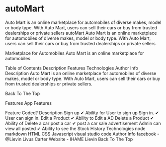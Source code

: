 # autoMart
Auto Mart is an online marketplace for automobiles of diverse makes, model or body type. With Auto Mart, users can sell their cars or buy from trusted dealerships or private sellers
autoMart
Auto Mart is an online marketplace for automobiles of diverse makes, model or body type. With Auto Mart, users can sell their cars or buy from trusted dealerships or private sellers

Marketplace for Automobiles
Auto Mart is an online marketplace for automobiles

Table of Contents
Description
Features
Technologies
Author Info
Description
Auto Mart is an online marketplace for automobiles of diverse makes, model or body type. With Auto Mart, users can sell their cars or buy from trusted dealerships or private sellers.

Back To The Top

Features
App Features

Feature	Coded?	Description
Sign up	✔	Ability for User to sign up
Sign in.	✔	User can sign in.
Edit a Product	✔	Ability to Edit a AD
Delete a Product	✔	Ability of Delete a car
post a car	✔	post a car sale advertisement
Admin can view all posted	✔	Ability to see the Stock History
Technologies
node
markdown
HTML
CSS
Javascript
visual studio code
Author Info
facebook - @Lievin Livus Carter
Website - IHAME Lievin
Back To The Top